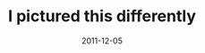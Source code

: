 ---
layout: base.njk
title : 'I pictured this differently' 
view_title : 'I pictured this differently' 
year : '2011' 
date : '2011-12-05' 
img_file : '/drawing/ipicturedthisdifferently.png' 
html_file : 'ipicturedthisdifferently' 
next_html : 'youandi.html' 
year_order : '50' 
permalink : "title/{{html_file}}.html"
---